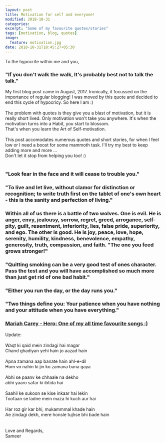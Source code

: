 ```yaml
---
layout: post
title: Motivation for self and everyone!
modified: 2018-10-31
categories: 
excerpt: "Some of my favourite quotes/stories"
tags: [motivation, blog, quotes]
image:
  feature: motivation.jpg
date: 2018-10-31T18:45:27+05:30
---
```


To the hypocrite within me and you,
### "If you don't walk the walk, It's probably best not to talk the talk."
My first blog post came in August, 2017. Ironically, it focussed on the importance of regular blogging! I was moved by this quote and decided to end this cycle of hypocricy. So here I am :)<br><br>
The problem with quotes is they give you a blast of motivation, but it is really short lived. Only motivation won't take you anywhere. It's when the motivation turns into a Habit, you start to blossom.<br>
That's when you learn the Art of Self-motivation.<br><br>
This post accomodates numerous quotes and short stories, for when I feel low or I need a boost for some mammoth task. I'll try my best to keep adding more and more ...<br>
Don't let it stop from helping you too! :)<br><br>
### "Look fear in the face and it will cease to trouble you."
<!-- <br><br> -->
### "To live and let live, without clamor for distinction or recognition; to write truth first on the tablet of one's own heart - this is the sanity and perfection of living."
<!-- <br><br> -->
### Within all of us there is a battle of two wolves. One is evil. He is anger, envy, jealousy, sorrow, regret, greed, arrogance, self-pity, guilt, resentment, inferiority, lies, false pride, superiority, and ego. The other is good. He is joy, peace, love, hope, serenity, humility, kindness, benevolence, empathy, generosity, truth, compassion, and faith. "The one you feed grows stronger!"
<!-- <br><br> -->
### "Quitting smoking can be a very good test of ones character. Pass the test and you will have accomplished so much more than just get rid of one bad habit."
<!-- <br><br> -->
### "Either you run the day, or the day runs you."
<!-- <br><br> -->
### "Two things define you: Your patience when you have nothing and your attitude when you have everything."
<!-- <br><br> -->
### [Mariah Carey - Hero: One of my all time favourite songs :)](https://www.youtube.com/watch?v=0IA3ZvCkRkQ)
Update:<br><br>
<font size="">
Waqt ki qaid mein zindagi hai magar<br>
Chand ghadiyan yehi hain jo aazad hain<br><br>
</font>
<font size="">
Apna zamana aap banate hain ahl-e-dil<br>
Hum vo nahin ki jin ko zamana bana gaya<br><br>
</font>
<font size="">
Abhi se paanv ke chhaale na dekho<br>
abhi yaaro safar ki ibtida hai<br><br>
</font>
<font size="">
Saahil ke sukoon se kise inkaar hai lekin<br>
Toofaan se ladne mein maza hi kuch aur hai<br><br>
</font>
<font size="">
Har roz gir kar bhi, mukammmal khade hain<br>
Ae zindagi dekh, mere honsle tujhse bhi bade hain<br><br>
</font>
<br>
Love and Regards,<br>
Sameer